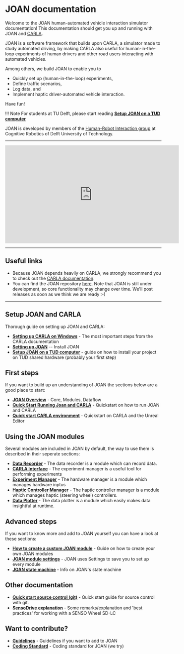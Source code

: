 # JOAN documentation

Welcome to the JOAN human-automated vehicle interaction simulator documentation! This documentation should get you up and running with JOAN and [CARLA](http://carla.org).

JOAN is a software framework that builds upon CARLA, a simulator made to study automated driving, by making CARLA also useful for human-in-the-loop experiments of human drivers and other road users interacting with automated vehicles. 

Among others, we build JOAN to enable you to 

- Quickly set up (human-in-the-loop) experiments, 
- Define traffic scenarios, 
- Log data, and 
- Implement haptic driver-automated vehicle interaction.

Have fun!

!!! Note
    For students at TU Delft, please start reading __[Setup JOAN on a TUD computer](setup-on-tud-shared-hardware.md)__

JOAN is developed by members of the [Human-Robot Interaction group](https://delfthapticslab.nl) at Cognitive Robotics of Delft University of Technology.

---

<iframe width="560" height="315" src="https://www.youtube.com/embed/TLLw48isYJU" frameborder="0" allow="accelerometer; autoplay; encrypted-media; gyroscope; picture-in-picture" allowfullscreen></iframe>

--- 

## Useful links

- Because JOAN depends heavily on CARLA, we strongly recommend you to check out the [CARLA documentation](https://carla.readthedocs.io/en/latest/). 
- You can find the JOAN repository [here][repolink]. Note that JOAN is still under development, so core functionality may change over time. We'll post releases as soon as we think we are ready :-)

[repolink]: https://gitlab.tudelft.nl/tud-cor-hri/joan-framework/joan

--- 

## Setup JOAN and CARLA
Thorough guide on setting up JOAN and CARLA:

* __[Setting up CARLA on Windows](setup-carla-windows.md)__ - The most important steps from the CARLA documentation
* __[Setting up JOAN](setup-joan.md)__ -- Install JOAN
* __[Setup JOAN on a TUD computer](setup-on-tud-shared-hardware.md)__ - guide on how to install your project on TUD shared hardware (probably your first step)

## First steps
If you want to build up an understanding of JOAN the sections below are a good place to start:

* __[JOAN Overview](firststeps-joan-overview.md)__ - Core, Modules, Dataflow
* __[Quick Start Running Joan and CARLA](firststeps-joan-run.md)__ - Quickstart on how to run JOAN and CARLA
* __[Quick start CARLA environment](firststeps-carle-ue4.md)__ - Quickstart on CARLA and the Unreal Editor

## Using the JOAN modules
Several modules are included in JOAN by default, the way to use them is described in their seperate sections:

* __[Data Recorder](modules-datarecorder.md)__ - The data recorder is a module which can record data.
* __[CARLA Interface](modules-carlainterface.md)__ - The experiment manager is a useful tool for performing experiments
* __[Experiment Manager](modules-hardwaremanager.md)__ - The hardware manager is a module which manages hardware inptus
* __[Haptic Controller Manager](modules-hapticcontrollermanager.md)__ - The haptic controller manager is a module which manages haptic (steering wheel) controllers.
* __[Data Plotter](modules-dataplotter.md)__ - The data plotter is a module which easily makes data insightful at runtime.

## Advanced steps
If you want to know more and add to JOAN yourself you can have a look at these sections:

* __[How to create a custom JOAN module](advancedsteps-add-custom-module.md)__ - Guide on how to create your own JOAN modules
* __[JOAN module settings](advancedsteps-settings.md)__ - JOAN uses Settings to save you to set up every module
* __[JOAN state machine](advancedsteps-state-machine.md)__ - Info on JOAN's state machine


## Other documentation
* __[Quick start source control (git)](other-git.md)__ - Quick start guide for source control with git.
* __[SensoDrive explanation](other-sensodrive.md)__ - Some remarks/explanation and 'best practices' for working with a SENSO Wheel SD-LC

## Want to contribute?
* __[Guidelines](contributing-guidelines.md)__ - Guidelines if you want to add to JOAN
* __[Coding Standard](contributing-coding-standard.md)__ - Coding standard for JOAN (we try)
